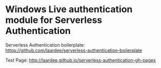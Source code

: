 # Windows Live authentication module for Serverless Authentication

Serverless Authentication boilerplate: https://github.com/laardee/serverless-authentication-boilerplate

Test Page: http://laardee.github.io/serverless-authentication-gh-pages